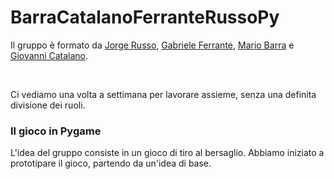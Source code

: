 # BarraCatalanoFerranteRussoPy
Il gruppo è formato da [Jorge Russo](https://github.com/Jo-333), [Gabriele Ferrante](http://github.com/GabrieleFerrante/ferrantePy), [Mario Barra](https://github.com/MarioBarra114/Barra.Py) e [Giovanni Catalano](https://github.com/giovannicatalano).

</br>

Ci vediamo una volta a settimana per lavorare assieme, senza una definita divisione dei ruoli.

### Il gioco in Pygame

L'idea del gruppo consiste in un gioco di tiro al bersaglio. Abbiamo iniziato a prototipare il gioco, partendo da un'idea di base.

